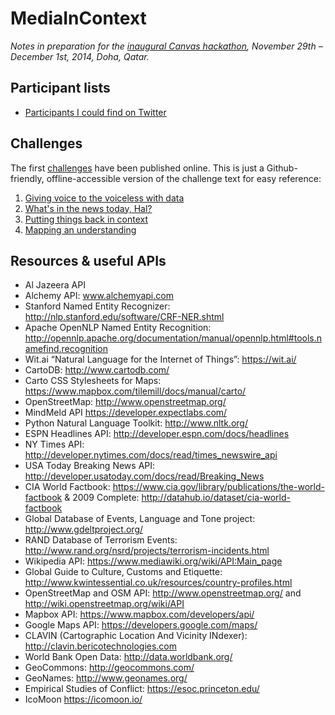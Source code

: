 MediaInContext
===============

_Notes in preparation for the [inaugural Canvas hackathon](http://canvas.aljazeera.com), November 29th – December 1st, 2014, Doha, Qatar._

## Participant lists

* [Participants I could find on Twitter](https://twitter.com/phillipadsmith/lists/media-in-context/members)

## Challenges

The first [challenges](http://canvas.aljazeera.com/challenges/) have been published online. This is just a Github-friendly, offline-accessible version of the challenge text for easy reference:

1. [Giving voice to the voiceless with data](challenges/example-1-giving-voice-to-the-voiceless-with-data.md)
1. [What's in the news today, Hal?](challenges/example-3-putting-things-back-in-context.md)
1. [Putting things back in context](challenges/example-2-whats-in-the-papers-today-hal.md)
1. [Mapping an understanding](challenges/example-4-mapping-an-understanding.md)


## Resources & useful APIs

* Al Jazeera API
* Alchemy API: www.alchemyapi.com
* Stanford Named Entity Recognizer: http://nlp.stanford.edu/software/CRF-NER.shtml
* Apache OpenNLP Named Entity Recognition: http://opennlp.apache.org/documentation/manual/opennlp.html#tools.namefind.recognition
* Wit.ai “Natural Language for the Internet of Things”: https://wit.ai/
* CartoDB: http://www.cartodb.com/
* Carto CSS Stylesheets for Maps: https://www.mapbox.com/tilemill/docs/manual/carto/
* OpenStreetMap: http://www.openstreetmap.org/
* MindMeld API https://developer.expectlabs.com/
* Python Natural Language Toolkit: http://www.nltk.org/
* ESPN Headlines API: http://developer.espn.com/docs/headlines
* NY Times API: http://developer.nytimes.com/docs/read/times_newswire_api
* USA Today Breaking News API: http://developer.usatoday.com/docs/read/Breaking_News
* CIA World Factbook: https://www.cia.gov/library/publications/the-world-factbook & 2009 Complete: http://datahub.io/dataset/cia-world-factbook
* Global Database of Events, Language and Tone project: http://www.gdeltproject.org/
* RAND Database of Terrorism Events: http://www.rand.org/nsrd/projects/terrorism-incidents.html
* Wikipedia API: https://www.mediawiki.org/wiki/API:Main_page
* Global Guide to Culture, Customs and Etiquette: http://www.kwintessential.co.uk/resources/country-profiles.html
* OpenStreetMap and OSM API: http://www.openstreetmap.org/ and http://wiki.openstreetmap.org/wiki/API
* Mapbox API: https://www.mapbox.com/developers/api/
* Google Maps API: https://developers.google.com/maps/
* CLAVIN (Cartographic Location And Vicinity INdexer): http://clavin.bericotechnologies.com
* World Bank Open Data: http://data.worldbank.org/
* GeoCommons: http://geocommons.com/
* GeoNames: http://www.geonames.org/
* Empirical Studies of Conflict: https://esoc.princeton.edu/
* IcoMoon https://icomoon.io/
